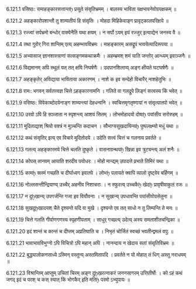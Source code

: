 6.121.1
वसिष्ठः:
रामाहङ्कारसत्तान्तḫ प्रसूते संसृतिभ्रमम् ।
बालस्य भाविता यक्षभावनेवोग्रयक्षकम् ॥


6.121.2
अहङ्कारोपशान्तौ तु शाम्यतीयं हि संसृतिः ।
मोहदा मिहिकेवाङ्ग प्रावृट्कालपरिक्षये ॥


6.121.3
रज्ज्वां सर्पभ्रमो बन्धोर् वाक्येनैति यथा क्षयम् ।
न सर्पो ऽयम् इयं रज्जुर् इत्याद्येन जनस्य वै ॥


6.121.4
तथा गुरोर् गिरा शान्तिम् एत्य् अहम्भावविभ्रमः ।
माहङ्कारम् असद्रूपं भावयेत्यादिरूपया ॥


6.121.5
अभ्यासाज् ज्ञानशास्त्राणां सत्सङ्गमकथाक्रमैः ।
अहम्भ्रमश् शमं याति जन्तोर् आन्ध्यम् इवाञ्जनैः ॥


6.121.6
विद्यमानम् अपि स्थूलं यत् तत् क्षयि निघर्षणैः ।
उदपानशिलाप्य् अङ्ग क्षीयते घटघर्षणैः ॥


6.121.7
अहङ्कृतेर् अविद्याया भाविताया अकारणम् ।
नाशे क इव सन्देहो विचारैर् नाशहेतुभिः ॥


6.121.8
रामः:
भगवन् सर्वतत्त्वज्ञ चित्ते ऽहङ्कारनामनि ।
गलिते वा गलद्रूपे लिङ्गं सत्त्वस्य किं भवेत् ॥


6.121.9
वसिष्ठः:
विवेकाब्दोदयेनाङ्ग शाम्यन्त्यां देहधन्वनि ।
स्वचित्तमृगतृष्णायां न संसृत्यातपो भवेत् ॥


6.121.10
उरवो ऽपि हि सञ्जाता न स्पृशन्त्य् आशयं सितम् ।
लोभमोहादयो दोषाḫ पयांसीव सरोरुहम् ॥


6.121.11
मुदिताद्याश् श्रियो वक्त्रं न मुञ्चन्ति कदाचन ।
सौभाग्यसुखदायिन्यḫ पुष्पलक्ष्म्यो मधुं यथा ॥


6.121.12
कथं संसृतिर् इत्य् एव विचारे मुदितोदये ।
उदेति सत्त्वं चित्तं च गलनाय प्रवर्तते ॥


6.121.13
गलत्य् अहङ्कारमये चित्ते चलति दुष्कृते ।
वासनाग्रन्थयẖ खिन्ना इव त्रुट्यन्त्य् अलं शनैः ॥


6.121.14
कोपस् तानवम् आयाति शरदीव पयोधरः ।
मोहो मान्द्यम् उपादत्ते प्रभाते तिमिरं यथा ॥


6.121.15
कामẖ क्लमं गच्छति च दीर्घाध्वग इवातपे ।
लोभḫ पलायते क्वापि व्यालो दृष्ट्वेव बर्हिणम् ॥


6.121.16
नोल्लसन्तीन्द्रियाण्य् उच्चैर् अहनीव निशाचराः ।
न स्फुरत्य् उच्चकैẖ खेदḫ प्रावृषीवाकुलं रजः ॥


6.121.17
न दुẖखान्य् उपगर्जन्ति गजा इव वियौवनाः ।
न सुखान्य् उपधावन्ति पयांसीवोग्रसेतुना ॥


6.121.18
सुखदुẖखादयश् चैते दृश्यन्ते यदि वा मुखे ।
दृश्यन्ते एव तत् साधो न तु लिम्पन्ति ते मनः ॥


6.121.19
चित्ते गलति गीर्वाणगणस्य स्पृहणीयताम् ।
साधुर् गच्छत्य् उदेत्य् अस्य समताशीतचन्द्रिका ॥


6.121.20
इदं शान्तं च कान्तं च दीप्तम् अप्रतिघाति च ।
निभृतं चोर्जितं स्वच्छं भवतीन्द्वमलं वपुः ॥


6.121.21
भावाभावविभुग्नो ऽपि विचित्रो ऽपि महान् अपि ।
नानन्दाय न खेदाय सतां संसृतिविभ्रमः ॥


6.121.22
बुद्ध्यालोकनसाध्ये ऽस्मिन् वस्तुन्य् अस्तमितापदि ।
प्रवर्तते न यो मोहात् तं धिग् अस्तु नराधमम् ॥


6.121.23
विश्रान्तिम् आप्तुम् उचितां चिरम् अङ्ग दुẖखरत्नाकरं जननसागरम् उत्तितीर्षोः ।
को ऽहं कथं जगद् इदं च परश् च कस् स्यात् किं भोगकैर् इति मतिḫ परमो ऽभ्युपायः ॥

